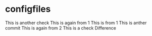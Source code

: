 # configfiles
This is another check
This is again from 1
This is from 1
This is anther commit
This is again from 2
This is a check
Difference
